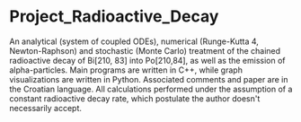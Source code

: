 # Project_Radioactive_Decay
An analytical (system of coupled ODEs), numerical (Runge-Kutta 4, Newton-Raphson) and stochastic (Monte Carlo) treatment of the chained radioactive decay of Bi[210, 83] into Po[210,84], as well as the emission of alpha-particles. Main programs are written in C++, while graph visualizations are written in Python. Associated comments and paper are in the Croatian language. All calculations performed under the assumption of a constant radioactive decay rate, which postulate the author doesn't necessarily accept.
